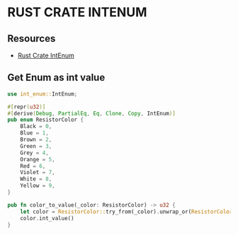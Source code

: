 # RUST CRATE INTENUM

## Resources

- [Rust Crate IntEnum](https://docs.rs/int-enum/0.5.0/int_enum/trait.IntEnum.html)

## Get Enum as int value

```rust
use int_enum::IntEnum;

#[repr(u32)]
#[derive(Debug, PartialEq, Eq, Clone, Copy, IntEnum)]
pub enum ResistorColor {
    Black = 0,
    Blue = 1,
    Brown = 2,
    Green = 3,
    Grey = 4,
    Orange = 5,
    Red = 6,
    Violet = 7,
    White = 8,
    Yellow = 9,
}

pub fn color_to_value(_color: ResistorColor) -> u32 {
    let color = ResistorColor::try_from(_color).unwrap_or(ResistorColor::Black);
    color.int_value()
}
```
